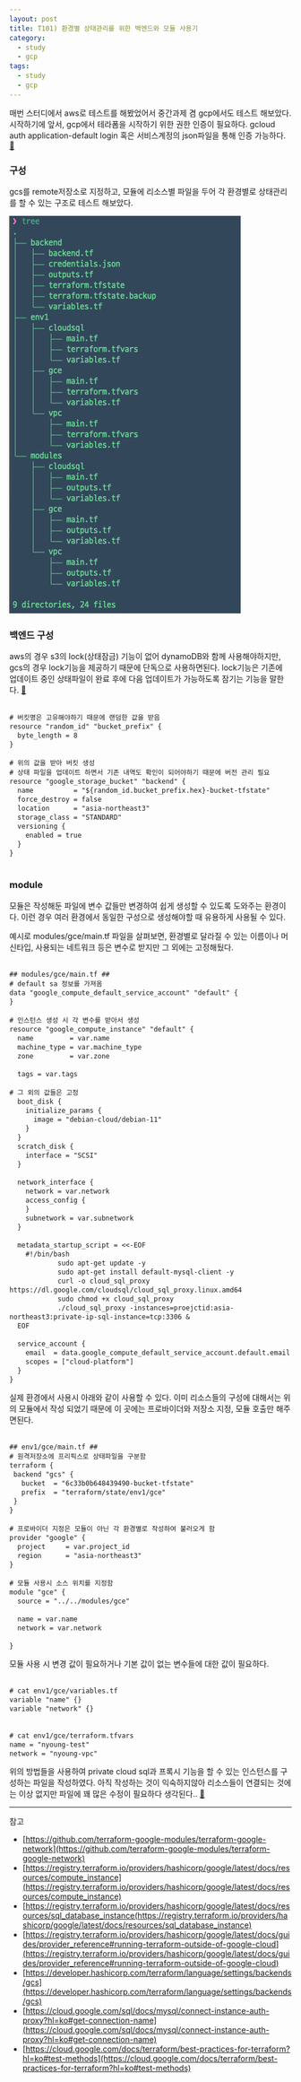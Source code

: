 ```yaml
---
layout: post
title: T101) 환경별 상태관리를 위한 백엔드와 모듈 사용기 
category: 
  - study
  - gcp
tags: 
  - study
  - gcp
---
```


매번 스터디에서 aws로 테스트를 해봤었어서 중간과제 겸 gcp에서도 테스트 해보았다.
시작하기에 앞서, gcp에서 테라폼을 시작하기 위한 권한 인증이 필요하다. gcloud auth application-default login 혹은 서비스계정의 json파일을 통해 인증 가능하다. [🔗](https://registry.terraform.io/providers/hashicorp/google/latest/docs/guides/provider_reference#running-terraform-outside-of-google-cloud)


### 구성
gcs를 remote저장소로 지정하고, 모듈에 리소스별 파일을 두어 각 환경별로 상태관리를 할 수 있는 구조로 테스트 해보았다.

![1-1](/assets/img/k101/1-1.png)


### 백엔드 구성
aws의 경우 s3의 lock(상태잠금) 기능이 없어 dynamoDB와 함께 사용해야하지만, gcs의 경우 lock기능을 제공하기 때문에 단독으로 사용하면된다. lock기능은 기존에 업데이트 중인 상태파일이 완료 후에 다음 업데이트가 가능하도록 잠기는 기능을 말한다. [🔗](https://developer.hashicorp.com/terraform/language/settings/backends/gcs)


```

# 버킷명은 고유해야하기 때문에 랜덤한 값을 받음
resource "random_id" "bucket_prefix" {
  byte_length = 8
}

# 위의 값을 받아 버킷 생성
# 상태 파일을 업데이트 하면서 기존 내역도 확인이 되어야하기 때문에 버전 관리 필요
resource "google_storage_bucket" "backend" {
  name          = "${random_id.bucket_prefix.hex}-bucket-tfstate"
  force_destroy = false
  location      = "asia-northeast3"
  storage_class = "STANDARD"
  versioning {
    enabled = true
  }
}


```


### module
모듈은 작성해둔 파일에 변수 값들만 변경하여 쉽게 생성할 수 있도록 도와주는 환경이다. 이런 경우 여러 환경에서 동일한 구성으로 생성해야할 때 유용하게 사용될 수 있다. 

예시로 modules/gce/main.tf 파일을 살펴보면, 환경별로 달라질 수 있는 이름이나 머신타입, 사용되는 네트워크 등은 변수로 받지만 그 외에는 고정해뒀다.


```

## modules/gce/main.tf ##
# default sa 정보를 가져옴
data "google_compute_default_service_account" "default" {
}

# 인스턴스 생성 시 각 변수를 받아서 생성
resource "google_compute_instance" "default" {
  name         = var.name
  machine_type = var.machine_type
  zone         = var.zone

  tags = var.tags

# 그 외의 값들은 고정
  boot_disk {
    initialize_params {
      image = "debian-cloud/debian-11"
    }
  }
  scratch_disk {
    interface = "SCSI"
  }

  network_interface {
    network = var.network
    access_config {
    }
    subnetwork = var.subnetwork
  }

  metadata_startup_script = <<-EOF
    #!/bin/bash
			sudo apt-get update -y
			sudo apt-get install default-mysql-client -y
			curl -o cloud_sql_proxy https://dl.google.com/cloudsql/cloud_sql_proxy.linux.amd64
			sudo chmod +x cloud_sql_proxy
			./cloud_sql_proxy -instances=proejctid:asia-northeast3:private-ip-sql-instance=tcp:3306 &
  EOF

  service_account {
    email  = data.google_compute_default_service_account.default.email
    scopes = ["cloud-platform"]
  }
}

```


실제 환경에서 사용시 아래와 같이 사용할 수 있다. 이미 리소스들의 구성에 대해서는 위의 모듈에서 작성 되었기 때문에 이 곳에는 프로바이더와 저장소 지정, 모듈 호출만 해주면된다. 


```

## env1/gce/main.tf ##
# 원격저장소에 프리픽스로 상태파일을 구분함
terraform {
 backend "gcs" {
   bucket  = "6c33b0b648439490-bucket-tfstate"
   prefix  = "terraform/state/env1/gce"
 }
}

# 프로바이더 지정은 모듈이 아닌 각 환경별로 작성하여 불러오게 함
provider "google" {
  project     = var.project_id
  region      = "asia-northeast3"
}

# 모듈 사용시 소스 위치를 지정함
module "gce" {
  source = "../../modules/gce"

  name = var.name
  network = var.network

}

```


모듈 사용 시 변경 값이 필요하거나 기본 값이 없는 변수들에 대한 값이 필요하다.



```

# cat env1/gce/variables.tf
variable "name" {}
variable "network" {}


# cat env1/gce/terraform.tfvars
name = "nyoung-test"
network = "nyoung-vpc"
```


위의 방법들을 사용하여 private cloud sql과 프록시 기능을 할 수 있는 인스턴스를 구성하는 파일을 작성하였다. 아직 작성하는 것이 익숙하지않아 리소스들이 연결되는 것에는 이상 없지만 파일에 꽤 많은 수정이 필요하다 생각된다.. [🔗](https://github.com/nyoung08/t101/tree/main/mid)




---
참고
- [https://github.com/terraform-google-modules/terraform-google-network](https://github.com/terraform-google-modules/terraform-google-network)
- [https://registry.terraform.io/providers/hashicorp/google/latest/docs/resources/compute_instance](https://registry.terraform.io/providers/hashicorp/google/latest/docs/resources/compute_instance)
- [https://registry.terraform.io/providers/hashicorp/google/latest/docs/resources/sql_database_instance(https://registry.terraform.io/providers/hashicorp/google/latest/docs/resources/sql_database_instance)
- [https://registry.terraform.io/providers/hashicorp/google/latest/docs/guides/provider_reference#running-terraform-outside-of-google-cloud](https://registry.terraform.io/providers/hashicorp/google/latest/docs/guides/provider_reference#running-terraform-outside-of-google-cloud)
- [https://developer.hashicorp.com/terraform/language/settings/backends/gcs](https://developer.hashicorp.com/terraform/language/settings/backends/gcs)
- [https://cloud.google.com/sql/docs/mysql/connect-instance-auth-proxy?hl=ko#get-connection-name](https://cloud.google.com/sql/docs/mysql/connect-instance-auth-proxy?hl=ko#get-connection-name)
- [https://cloud.google.com/docs/terraform/best-practices-for-terraform?hl=ko#test-methods](https://cloud.google.com/docs/terraform/best-practices-for-terraform?hl=ko#test-methods)

